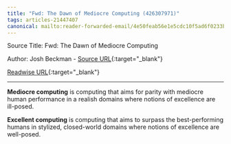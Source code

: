 ```yaml
---
title: "Fwd: The Dawn of Mediocre Computing (426307971)"
tags: articles-21447407
canonical: mailto:reader-forwarded-email/4e50feab56e1e5cdc10f5ad6f0233b6e
---
```


Source Title: Fwd: The Dawn of Mediocre Computing

Author: Josh Beckman - [Source URL](mailto:reader-forwarded-email/4e50feab56e1e5cdc10f5ad6f0233b6e){:target="_blank"}

[Readwise URL](https://readwise.io/open/426307971){:target="_blank"}

---

**Mediocre computing** is computing that aims for parity with mediocre human performance in a realish domains where notions of excellence are ill-posed.

**Excellent computing** is computing that aims to surpass the best-performing humans in stylized, closed-world domains where notions of excellence are well-posed.
